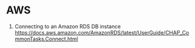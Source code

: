 # AWS

1. Connecting to an Amazon RDS DB instance <https://docs.aws.amazon.com/AmazonRDS/latest/UserGuide/CHAP_CommonTasks.Connect.html>